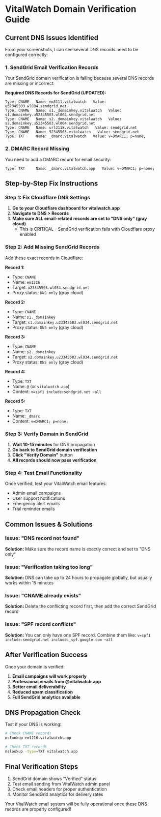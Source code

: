 # VitalWatch Domain Verification Guide

## Current DNS Issues Identified

From your screenshots, I can see several DNS records need to be configured correctly:

### 1. SendGrid Email Verification Records
Your SendGrid domain verification is failing because several DNS records are missing or incorrect:

**Required DNS Records for SendGrid (UPDATED):**

```
Type: CNAME   Name: em3111.vitalwatch   Value: u52345503.wl004.sendgrid.net
Type: CNAME   Name: s1._domainkey.vitalwatch   Value: s1.domainkey.u52345503.wl004.sendgrid.net  
Type: CNAME   Name: s2._domainkey.vitalwatch   Value: s2.domainkey.u52345503.wl004.sendgrid.net
Type: CNAME   Name: url2118.vitalwatch   Value: sendgrid.net
Type: CNAME   Name: 52345503.vitalwatch   Value: sendgrid.net
Type: TXT     Name: _dmarc.vitalwatch   Value: v=DMARC1; p=none;
```

### 2. DMARC Record Missing
You need to add a DMARC record for email security:

```
Type: TXT     Name: _dmarc.vitalwatch.app   Value: v=DMARC1; p=none;
```

## Step-by-Step Fix Instructions

### Step 1: Fix Cloudflare DNS Settings

1. **Go to your Cloudflare dashboard for vitalwatch.app**
2. **Navigate to DNS > Records**
3. **Make sure ALL email-related records are set to "DNS only" (gray cloud)**
   - This is CRITICAL - SendGrid verification fails with Cloudflare proxy enabled

### Step 2: Add Missing SendGrid Records

Add these exact records in Cloudflare:

**Record 1:**
- Type: `CNAME`
- Name: `em1216`
- Target: `u23345503.wl034.sendgrid.net`
- Proxy status: `DNS only` (gray cloud)

**Record 2:**
- Type: `CNAME` 
- Name: `s1._domainkey`
- Target: `s1.domainkey.u23345503.wl034.sendgrid.net`
- Proxy status: `DNS only` (gray cloud)

**Record 3:**
- Type: `CNAME`
- Name: `s2._domainkey`
- Target: `s2.domainkey.u23345503.wl034.sendgrid.net` 
- Proxy status: `DNS only` (gray cloud)

**Record 4:**
- Type: `TXT`
- Name: `@` (or `vitalwatch.app`)
- Content: `v=spf1 include:sendgrid.net ~all`

**Record 5:**
- Type: `TXT`
- Name: `_dmarc`
- Content: `v=DMARC1; p=none;`

### Step 3: Verify Domain in SendGrid

1. **Wait 10-15 minutes** for DNS propagation
2. **Go back to SendGrid domain verification**
3. **Click "Verify Domain"** button
4. **All records should now pass verification**

### Step 4: Test Email Functionality

Once verified, test your VitalWatch email features:
- Admin email campaigns
- User support notifications
- Emergency alert emails
- Trial reminder emails

## Common Issues & Solutions

### Issue: "DNS record not found"
**Solution:** Make sure the record name is exactly correct and set to "DNS only"

### Issue: "Verification taking too long"
**Solution:** DNS can take up to 24 hours to propagate globally, but usually works within 15 minutes

### Issue: "CNAME already exists"
**Solution:** Delete the conflicting record first, then add the correct SendGrid record

### Issue: "SPF record conflicts"
**Solution:** You can only have one SPF record. Combine them like:
`v=spf1 include:sendgrid.net include:_spf.google.com ~all`

## After Verification Success

Once your domain is verified:

1. **Email campaigns will work properly**
2. **Professional emails from @vitalwatch.app**
3. **Better email deliverability**
4. **Reduced spam classification**
5. **Full SendGrid analytics available**

## DNS Propagation Check

Test if your DNS is working:
```bash
# Check CNAME records
nslookup em1216.vitalwatch.app

# Check TXT records  
nslookup -type=TXT vitalwatch.app
```

## Final Verification Steps

1. SendGrid domain shows "Verified" status
2. Test email sending from VitalWatch admin panel
3. Check email headers for proper authentication
4. Monitor SendGrid analytics for delivery rates

Your VitalWatch email system will be fully operational once these DNS records are properly configured!